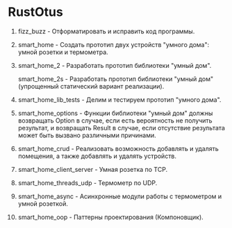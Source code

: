 # RustOtus

1. fizz_buzz - Отформатировать и исправить код программы.
2. smart_home - Создать прототип двух устройств "умного дома": умной розетки и термометра.
3. smart_home_2 - Разработать прототип библиотеки "умный дом".
 
   smart_home_2s - Разработать прототип библиотеки "умный дом" (упрощенный статический вариант реализации).
4. smart_home_lib_tests - Делим и тестируем прототип "умного дома".
5. smart_home_options - Функции библиотеки "умный дом" должны возвращать Option в случае, если есть вероятность не получить результат, и возвращать Result в случае, если отсутствие результата может быть вызвано различными причинами.
6. smart_home_crud - Реализовать возможность добавлять и удалять помещения, а также добавлять и удалять устройств.
7. smart_home_client_server - Умная розетка по TCP.
8. smart_home_threads_udp - Термометр по UDP.
9. smart_home_async - Асинхронные модули работы с термометром и умной розеткой.
10. smart_home_oop - Паттерны проектирования (Компоновщик).